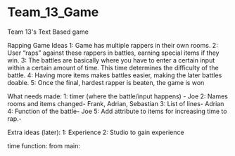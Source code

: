 # Team_13_Game
Team 13's Text Based game


Rapping Game Ideas
1: Game has multiple rappers in their own rooms.
2: User “raps” against these rappers in battles, earning special items if they win.
3: The battles are basically where you have to enter a certain input within a certain amount of time. This time determines the difficulty of the battle. 
4: Having more items makes battles easier, making the later battles doable.
5: Once the final, hardest rapper is beaten, the game is won

What needs made:
1: timer (where the battle/input happens) - Joe
2: Names rooms and items changed-  Frank, Adrian, Sebastian
3: List of lines- Adrian
4: Function of the battle- Joe
5: Add attribute to items for increasing time to rap.-  

Extra ideas (later):
1: Experience
2: Studio to gain experience

time function:
  from main:
    
 
